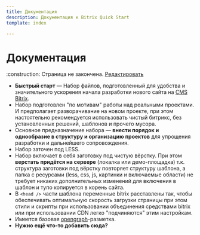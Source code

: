 ```yaml
---
title: Документация  
description: Документация к Bitrix Quick Start
template: index

---
```


# Документация

<div class="tip">
    :construction: Страница не закончена. <a href="https://github.com/pafnuty/bqs-site/blob/dev/content/documentation/index.md" class="btn btn-small" target="_blank">Редактировать</a>
</div>

- **Быстрый старт** — Набор файлов, подготовленный для удобства и значительного ускорения начала разработки нового сайта на [CMS Bitrix](http://www.1c-bitrix.ru/). 
- Набор подготовлен "по мотивам" работы над реальными проектами. И предполагает разворачивание на новом проекте, при этом настоятельно рекомендуется использовать чистый битрикс, без установленных решений, шаблонов и прочего мусора.
- Основное предназначение набора — **внести порядок и однообразие в структуру и организацию проектов** для упрощения разработки и дальнейшего сопровождения.
- Набор заточен под LESS.
- Набор включает в себя заготовку под чистую вёрстку. При этом **верстать придётся на сервере** (локалка или демо-площадка) т.к. структура заготовки под вёрстку повторяет структуру шаблона, а папка с ресурсами (less, css, js, картинки и включаемые области) не требует никаких дополнительных изменений для включения в шаблон и тупо копируется в корень сайта.
- В `<head />` части шаблона переменные bitrix расставлены так, чтобы обеспечивать оптимальную скорость загрузки страницы при этом стили и скрипты при использовании объединения средствами bitrix или при использовании CDN легко "подчиняются" этим настройкам.
- Имеется базовая [opengraph](http://ogp.me/)-разметка.
- **Нужно ещё что-то добавить сюда?**

